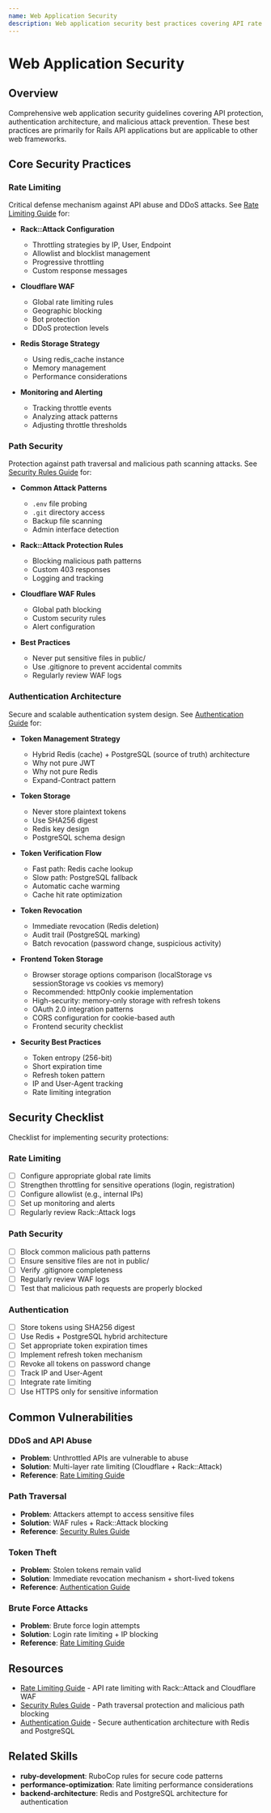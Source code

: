 ```yaml
---
name: Web Application Security
description: Web application security best practices covering API rate limiting, path traversal protection, and authentication architecture design. Use when implementing DDoS protection, securing sensitive paths, designing token management systems, or when user mentions Rack::Attack, Cloudflare WAF, authentication, rate limiting, token, Redis, PostgreSQL, security, API protection, or path traversal.
---
```


# Web Application Security

## Overview

Comprehensive web application security guidelines covering API protection, authentication architecture, and malicious attack prevention. These best practices are primarily for Rails API applications but are applicable to other web frameworks.

## Core Security Practices

### Rate Limiting

Critical defense mechanism against API abuse and DDoS attacks. See [Rate Limiting Guide](references/rate-limiting.md) for:

- **Rack::Attack Configuration**
  - Throttling strategies by IP, User, Endpoint
  - Allowlist and blocklist management
  - Progressive throttling
  - Custom response messages

- **Cloudflare WAF**
  - Global rate limiting rules
  - Geographic blocking
  - Bot protection
  - DDoS protection levels

- **Redis Storage Strategy**
  - Using redis_cache instance
  - Memory management
  - Performance considerations

- **Monitoring and Alerting**
  - Tracking throttle events
  - Analyzing attack patterns
  - Adjusting throttle thresholds

### Path Security

Protection against path traversal and malicious path scanning attacks. See [Security Rules Guide](references/security-rules.md) for:

- **Common Attack Patterns**
  - `.env` file probing
  - `.git` directory access
  - Backup file scanning
  - Admin interface detection

- **Rack::Attack Protection Rules**
  - Blocking malicious path patterns
  - Custom 403 responses
  - Logging and tracking

- **Cloudflare WAF Rules**
  - Global path blocking
  - Custom security rules
  - Alert configuration

- **Best Practices**
  - Never put sensitive files in public/
  - Use .gitignore to prevent accidental commits
  - Regularly review WAF logs

### Authentication Architecture

Secure and scalable authentication system design. See [Authentication Guide](references/authentication.md) for:

- **Token Management Strategy**
  - Hybrid Redis (cache) + PostgreSQL (source of truth) architecture
  - Why not pure JWT
  - Why not pure Redis
  - Expand-Contract pattern

- **Token Storage**
  - Never store plaintext tokens
  - Use SHA256 digest
  - Redis key design
  - PostgreSQL schema design

- **Token Verification Flow**
  - Fast path: Redis cache lookup
  - Slow path: PostgreSQL fallback
  - Automatic cache warming
  - Cache hit rate optimization

- **Token Revocation**
  - Immediate revocation (Redis deletion)
  - Audit trail (PostgreSQL marking)
  - Batch revocation (password change, suspicious activity)

- **Frontend Token Storage**
  - Browser storage options comparison (localStorage vs sessionStorage vs cookies vs memory)
  - Recommended: httpOnly cookie implementation
  - High-security: memory-only storage with refresh tokens
  - OAuth 2.0 integration patterns
  - CORS configuration for cookie-based auth
  - Frontend security checklist

- **Security Best Practices**
  - Token entropy (256-bit)
  - Short expiration time
  - Refresh token pattern
  - IP and User-Agent tracking
  - Rate limiting integration

## Security Checklist

Checklist for implementing security protections:

### Rate Limiting
- [ ] Configure appropriate global rate limits
- [ ] Strengthen throttling for sensitive operations (login, registration)
- [ ] Configure allowlist (e.g., internal IPs)
- [ ] Set up monitoring and alerts
- [ ] Regularly review Rack::Attack logs

### Path Security
- [ ] Block common malicious path patterns
- [ ] Ensure sensitive files are not in public/
- [ ] Verify .gitignore completeness
- [ ] Regularly review WAF logs
- [ ] Test that malicious path requests are properly blocked

### Authentication
- [ ] Store tokens using SHA256 digest
- [ ] Use Redis + PostgreSQL hybrid architecture
- [ ] Set appropriate token expiration times
- [ ] Implement refresh token mechanism
- [ ] Revoke all tokens on password change
- [ ] Track IP and User-Agent
- [ ] Integrate rate limiting
- [ ] Use HTTPS only for sensitive information

## Common Vulnerabilities

### DDoS and API Abuse
- **Problem**: Unthrottled APIs are vulnerable to abuse
- **Solution**: Multi-layer rate limiting (Cloudflare + Rack::Attack)
- **Reference**: [Rate Limiting Guide](references/rate-limiting.md)

### Path Traversal
- **Problem**: Attackers attempt to access sensitive files
- **Solution**: WAF rules + Rack::Attack blocking
- **Reference**: [Security Rules Guide](references/security-rules.md)

### Token Theft
- **Problem**: Stolen tokens remain valid
- **Solution**: Immediate revocation mechanism + short-lived tokens
- **Reference**: [Authentication Guide](references/authentication.md)

### Brute Force Attacks
- **Problem**: Brute force login attempts
- **Solution**: Login rate limiting + IP blocking
- **Reference**: [Rate Limiting Guide](references/rate-limiting.md)

## Resources

- [Rate Limiting Guide](references/rate-limiting.md) - API rate limiting with Rack::Attack and Cloudflare WAF
- [Security Rules Guide](references/security-rules.md) - Path traversal protection and malicious path blocking
- [Authentication Guide](references/authentication.md) - Secure authentication architecture with Redis and PostgreSQL

## Related Skills

- **ruby-development**: RuboCop rules for secure code patterns
- **performance-optimization**: Rate limiting performance considerations
- **backend-architecture**: Redis and PostgreSQL architecture for authentication
